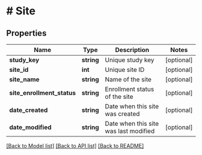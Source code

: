 # # Site

## Properties

Name | Type | Description | Notes
------------ | ------------- | ------------- | -------------
**study_key** | **string** | Unique study key | [optional]
**site_id** | **int** | Unique site ID | [optional]
**site_name** | **string** | Name of the site | [optional]
**site_enrollment_status** | **string** | Enrollment status of the site | [optional]
**date_created** | **string** | Date when this site was created | [optional]
**date_modified** | **string** | Date when this site was last modified | [optional]

[[Back to Model list]](../../README.md#models) [[Back to API list]](../../README.md#endpoints) [[Back to README]](../../README.md)
